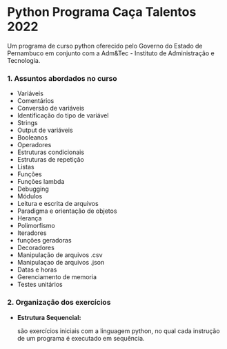 # Python Programa Caça Talentos 2022
Um programa de curso python oferecido pelo Governo do Estado de Pernambuco em conjunto com a Adm&amp;Tec - Instituto de Administração e Tecnologia.
### 1. Assuntos abordados no curso
- Variáveis
- Comentários
- Conversão de variáveis
- Identificação do tipo de variável
- Strings 
- Output de variáveis
- Booleanos
- Operadores
- Estruturas condicionais
- Estruturas de repetição
- Listas
- Funções
- Funções lambda
- Debugging
- Módulos
- Leitura e escrita de arquivos 
- Paradigma e orientação de objetos
- Herança 
- Polimorfismo 
- Iteradores 
- funções geradoras 
- Decoradores 
- Manipulação de arquivos .csv 
- Manipulaçao de arquivos .json 
- Datas e horas 
- Gerenciamento de memoria 
- Testes unitários 

### 2. Organização dos exercícios
- **Estrutura Sequencial:** 

    são exercícios iniciais com a linguagem python, no qual cada instrução de um programa é executado em sequência.